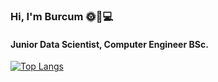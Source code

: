 ### Hi, I'm Burcum 🌞🌸💻
#### Junior Data Scientist, Computer Engineer BSc.
[![Top Langs](https://github-readme-stats.vercel.app/api/top-langs/?username=burcumgurol)](https://github.com/anuraghazra/github-readme-stats)
